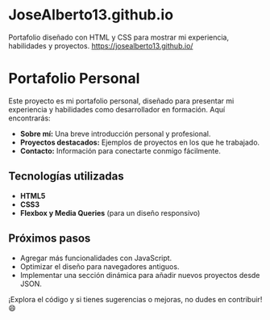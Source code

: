# JoseAlberto13.github.io
Portafolio diseñado con HTML y CSS para mostrar mi experiencia, habilidades y proyectos.
https://josealberto13.github.io/
# Portafolio Personal

Este proyecto es mi portafolio personal, diseñado para presentar mi experiencia y habilidades como desarrollador en formación. Aquí encontrarás:

- **Sobre mí:** Una breve introducción personal y profesional.
- **Proyectos destacados:** Ejemplos de proyectos en los que he trabajado.
- **Contacto:** Información para conectarte conmigo fácilmente.

## Tecnologías utilizadas
- **HTML5**
- **CSS3**
- **Flexbox y Media Queries** (para un diseño responsivo)

## Próximos pasos
- Agregar más funcionalidades con JavaScript.
- Optimizar el diseño para navegadores antiguos.
- Implementar una sección dinámica para añadir nuevos proyectos desde JSON.

¡Explora el código y si tienes sugerencias o mejoras, no dudes en contribuir! 😄
